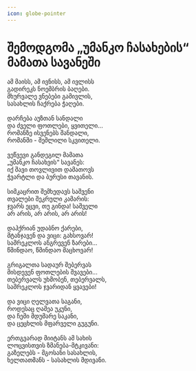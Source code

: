 ```yaml
---
icon: globe-pointer
---
```


# შემოდგომა „უმანკო ჩასახების“ მამათა სავანეში

ამ მაისს, ამ ივნისს, ამ ივლისს\
გადირეკს ნოემბრის ბაღები.\
მხურვალე ვნებები გამივლის,\
სასახლის ჩაქრება ჭაღები.\
\
დარჩება აუზთან სანდალი\
და ძველი ფოთლები, ყვითელი...\
რომანზე ისვენებს შანდალი,\
რომანში - შეშლილი სკვითელი.\
\
ვეწვევი განდეგილ მამათა\
„უმანკო ჩასახვის“ სავანეს:\
იქ შავი თოვლივით დამათოვს\
ჭვარტლი და ბურუსი თავანის.\
\
სიმკაცრით შემხედავს საშვენი\
თვალები შეკრული კამარის:\
ჯვარს ეცვი, თუ გინდა! საშველი\
არ არის, არ არის, არ არის!\
\
დაჰქრიან უდაბნო ქარები,\
მტანჯავენ და ვიცი: გახსოვარ!\
სამრეკლოს ანგრევენ ზარები...\
წმინდაო, წმინდაო მაცხოვარ!\
\
გრიგალთა სადაურ შებერვას\
მისდევენ ფოთლების შვავები...\
თებერვალს უხმობენ, თებერვალს,\
სამრეკლოს ჯვარიდან ყვავები!\
\
და ვიცი ღელვათა საგანი,\
როდესაც ღამეა უკუნი,\
და ჩემი მდუმარე საკანი,\
და ცეცხლის მფარველი გუგუნი.\
\
ერთგვარად მიიტანს ამ სახის\
ლოცვისთვის ზმანება-მტკივანი:\
გაზელებს - მგოსანი სასახლის,\
ხელთათმანს - სასახლის მდივანი.
